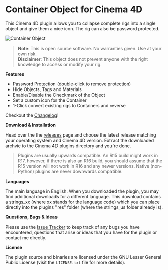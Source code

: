 # Container Object for Cinema 4D

This Cinema 4D plugin allows you to collapse complete rigs into a single
object and give them a nice icon. The rig can also be password protected.

![Container Object](http://i.imgur.com/PtRTE4Y.png)

> __Note__: This is open source software. No warranties given. Use at your
> own risk.  
> __Disclaimer__: This object does not prevent anyone with the right
> knowledge to access or modify your rig.

__Features__

- Password Protection (double-click to remove protection)
- Hide Objects, Tags and Materials
- Enable/Disable the Checkmark of the Object
- Set a custom icon for the Container
- 1-Click convert existing rigs to Containers and reverse

Checkout the [Changelog](CHANGELOG.md)!

__Download & Installation__

Head over the the [releases][] page and choose the latest release
matching your operating system and Cinema 4D version. Extract the
downloaded archvie to the Cinema 4D plugins directory and you're done.

> Plugins are usually upwards compatible. An R15 build might work in R17,
> however, if there is also an R16 build, you should assume that the R15
> version will not work in R16 and any newer versions. Native (non-Python)
> plugins are never downwards compatible.

__Languages__

The main language in English. When you downloaded the plugin, you may
find additional downloads for a different language. This download contains
a strings_xx (where xx stands for the language code) which you can place
directly into the plugins "res" folder (where the strings_us folder already
is).

__Questions, Bugs & Ideas__

Please use the [Issue Tracker][issues] to keep track of any bugs you
have encountered, questions that arise or ideas that you have for the
plugin or contact me directly.

__License__

The plugin source and binaries are licensed under the GNU Lesser General
Public License (visit the `LICENSE.txt` file for more details).

  [releases]: https://github.com/nr-plugins/container-object/releases
  [issues]: https://github.com/nr-plugins/container-object/issues
